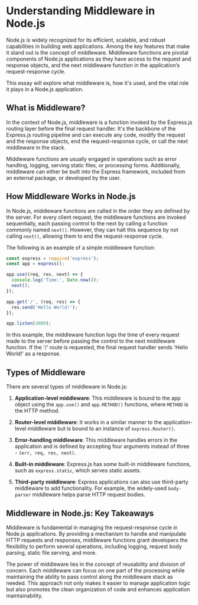 # Understanding Middleware in Node.js

Node.js is widely recognized for its efficient, scalable, and robust capabilities in building web applications. Among the key features that make it stand out is the concept of middleware. Middleware functions are pivotal components of Node.js applications as they have access to the request and response objects, and the next middleware function in the application’s request-response cycle.

This essay will explore what middleware is, how it's used, and the vital role it plays in a Node.js application.

## What is Middleware?

In the context of Node.js, middleware is a function invoked by the Express.js routing layer before the final request handler. It's the backbone of the Express.js routing pipeline and can execute any code, modify the request and the response objects, end the request-response cycle, or call the next middleware in the stack.

Middleware functions are usually engaged in operations such as error handling, logging, serving static files, or processing forms. Additionally, middleware can either be built into the Express framework, included from an external package, or developed by the user.

## How Middleware Works in Node.js

In Node.js, middleware functions are called in the order they are defined by the server. For every client request, the middleware functions are invoked sequentially, each passing control to the next by calling a function commonly named `next()`. However, they can halt this sequence by not calling `next()`, allowing them to end the request-response cycle.

The following is an example of a simple middleware function:

```javascript
const express = require('express');
const app = express();

app.use((req, res, next) => {
  console.log('Time:', Date.now());
  next();
});

app.get('/', (req, res) => {
  res.send('Hello World!');
});

app.listen(3000);
```

In this example, the middleware function logs the time of every request made to the server before passing the control to the next middleware function. If the '/' route is requested, the final request handler sends 'Hello World!' as a response.

## Types of Middleware

There are several types of middleware in Node.js:

1. **Application-level middleware**: This middleware is bound to the app object using the `app.use()` and `app.METHOD()` functions, where `METHOD` is the HTTP method.

2. **Router-level middleware**: It works in a similar manner to the application-level middleware but is bound to an instance of `express.Router()`.

3. **Error-handling middleware**: This middleware handles errors in the application and is defined by accepting four arguments instead of three - `(err, req, res, next)`.

4. **Built-in middleware**: Express.js has some built-in middleware functions, such as `express.static`, which serves static assets.

5. **Third-party middleware**: Express applications can also use third-party middleware to add functionality. For example, the widely-used `body-parser` middleware helps parse HTTP request bodies.

## Middleware in Node.js: Key Takeaways

Middleware is fundamental in managing the request-response cycle in Node.js applications. By providing a mechanism to handle and manipulate HTTP requests and responses, middleware functions grant developers the flexibility to perform several operations, including logging, request body parsing, static file serving, and more.

The power of middleware lies in the concept of reusability and division of concern. Each middleware can focus on one part of the processing while maintaining the ability to pass control along the middleware stack as needed. This approach not only makes it easier to manage application logic but also promotes the clean organization of code and enhances application maintainability.
